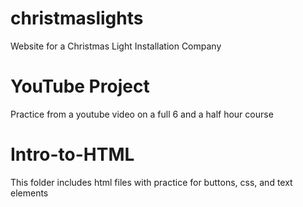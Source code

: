 # christmaslights
Website for a Christmas Light Installation Company

# YouTube Project
Practice from a youtube video on a full 6 and a half hour course

# Intro-to-HTML
This folder includes html files with practice for buttons, css, and text elements
